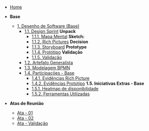 <!-- docs/_sidebar.md -->

- [Home](/)

- **Base**
  - [1. Desenho de Software (Base)](/Base/1.Base.md)
    - [1.1. Design Sprint](/Base/1.1.DesignSprint.md)
      **Unpack**
       - [1.1.1. Mapa Mental](Base/1.1.1.mapa_mental.md)
      **Sketch:**
       - [1.1.2. Rich Pictures](/Base/1.1.2.RichPictures.md)
      **Decision**
       - [1.1.3. Storyboard](Base/1.1.3.Storyboard.md)
      **Prototype**
       - [1.1.4. Protótipo](Base/1.1.4.prototipo.md)
      **Validação**
       - [1.1.5. Validação](Base/1.1.5Validacao.md)
    - [1.2. Artefato Generalista](/Base/1.2.ArtefatoGeneralista.md)
    - [1.3. Modelagem BPMN](/Base/1.3.ModelagemBPMN.md)
    - [1.4. Participações - Base](/Base/1.4.ParticipacoesBase.md)
       - [1.4.1. Evidências Rich Picture](Base/1.4.1.evidencias_rich_picture.md)
       - [1.4.2. Evidências Prototipo](Base/1.4.2.evidencias_prototipo.md)
      **1.5. Iniciativas Extras - Base**
      - [1.5.1. Heatmap de disponibilidade](/Base/1.5.1.Heatmap.md)
      - [1.5.2. Ferramentas Utilizadas](/Base/1.5.2.FerramentasUtilizadas.md)

- **Atas de Reunião**
  - [Ata - 01](/Base/Ata01.md)
  - [Ata - 02](/Base/Ata02.md)
  - [Ata - Validação](/Base/ata_prototipo_validacao.md)

